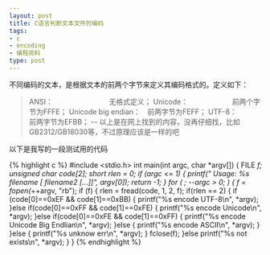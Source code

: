 ```yaml
---
layout: post
title: C语言判断文本文件的编码
tags:
- c
- encoding
- 编程资料
type: post
---
```

不同编码的文本，是根据文本的前两个字节来定义其编码格式的。定义如下：

>ANSI：　　　　　　　　无格式定义；
>Unicode： 　　　　　　前两个字节为FFFE；
>Unicode big endian：　前两字节为FEFF；
>UTF-8：　 　　　　　　前两字节为EFBB；
-- 以上是在网上找到的内容，没再仔细找，比如GB2312/GB18030等，不过原理应该是一样的吧

以下是我写的一段测试用的代码

{% highlight c %}
#include <stdio.h>
int main(int argc, char *argv[])
{
    FILE *f;
    unsigned char code[2];
    short rlen = 0;
    if (argc <= 1) {
        printf(" Usage: %s filename [ filename2 [...]]", argv[0]); return -1;
    }
    for ( ; --argc > 0; ) {
        f = fopen(*++argv, "rb");
        if (f) {
            rlen = fread(code, 1, 2, f);
            if(rlen == 2) {
                if (code[0]==0xEF && code[1]==0xBB) {
                    printf("%s encode UTF-8\n", *argv);
                }else if(code[0]==0xFF && code[1]==0xFE) {
                    printf("%s encode Unicode\n", *argv);
                }else if(code[0]==0xFE && code[1]==0xFF) {
                    printf("%s encode Unicode Big Endlian\n", *argv);
                }else {
                    printf("%s encode ASCII\n", *argv);
                }
            }else {
                printf("%s unknow err\n", *argv);
            }
            fclose(f);
        }else
            printf("%s not exists\n", *argv);
    }
}
{% endhighlight %}